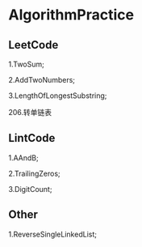 # AlgorithmPractice

## LeetCode

1.TwoSum;

2.AddTwoNumbers;

3.LengthOfLongestSubstring;

206.转单链表

## LintCode

1.AAndB;

2.TrailingZeros;

3.DigitCount;

## Other

1.ReverseSingleLinkedList;





